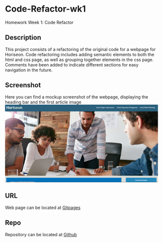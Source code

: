 # Code-Refactor-wk1
Homework Week 1: Code Refactor

## Description
This project consists of a refactoring of the original code for a webpage for Horiseon.  Code refactoring includes adding semantic elements to both the html and css page,
as well as grouping together elements in the css page.  Comments have been added to indicate different sections for easy navigation in the future.

## Screenshot
Here you can find a mockup screenshot of the webpage, displaying the heading bar and the first article image
![screenshot](./assets/images/screenshot.PNG)

## URL
Web page can be located at [Gitpages](https://mrg105.github.io/Code-Refactor-wk1/ "Horiseon - Search Engine Optimization")

## Repo
Repository can be located at [Github](https://github.com/MrG105/Code-Refactor-wk1 "Github")
